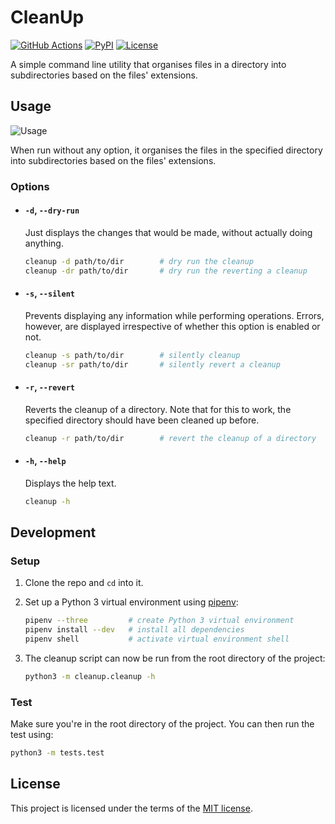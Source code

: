 # CleanUp

[![GitHub Actions][gh-actions-shield]][gh-actions-link]
[![PyPI][pypi-shield]][pypi-link]
[![License][license-shield]][license-link]

A simple command line utility that organises files in a directory into subdirectories based on the files' extensions.

## Usage

![Usage](https://i.imgur.com/iATfu3Y.png)

When run without any option, it organises the files in the specified directory into subdirectories based on the files' extensions.

### Options

* #### `-d`, `--dry-run`
  
  Just displays the changes that would be made, without actually doing anything.
  
  ```bash
  cleanup -d path/to/dir        # dry run the cleanup
  cleanup -dr path/to/dir       # dry run the reverting a cleanup
  ```

* #### `-s`, `--silent`
  
  Prevents displaying any information while performing operations. Errors, however, are displayed irrespective of whether this option is enabled or not.

  ```bash
  cleanup -s path/to/dir        # silently cleanup
  cleanup -sr path/to/dir       # silently revert a cleanup
  ```

* #### `-r`, `--revert`
  
  Reverts the cleanup of a directory. Note that for this to work, the specified directory should have been cleaned up before.

  ```bash
  cleanup -r path/to/dir        # revert the cleanup of a directory
  ```

* #### `-h`, `--help`
  
  Displays the help text.

  ```bash
  cleanup -h
  ```

## Development

### Setup

1. Clone the repo and `cd` into it.

2. Set up a Python 3 virtual environment using [pipenv](https://docs.pipenv.org):
   ```bash
   pipenv --three         # create Python 3 virtual environment
   pipenv install --dev   # install all dependencies
   pipenv shell           # activate virtual environment shell
   ```

3. The cleanup script can now be run from the root directory of the project:
   ```bash
   python3 -m cleanup.cleanup -h
   ```

### Test

Make sure you're in the root directory of the project. You can then run the test using:
```bash
python3 -m tests.test
```

## License

This project is licensed under the terms of the [MIT license][license-link].


[gh-actions-shield]: https://img.shields.io/github/actions/workflow/status/faheel/cleanup/ci.yml?style=for-the-badge&logo=github
[gh-actions-link]: https://github.com/faheel/cleanup/actions/workflows/ci.yml
[pypi-shield]: https://img.shields.io/pypi/v/cleanup.svg?style=for-the-badge
[pypi-link]: https://pypi.org/project/cleanup
[license-shield]: https://img.shields.io/github/license/faheel/cleanup.svg?style=for-the-badge
[license-link]: https://github.com/faheel/cleanup/blob/master/LICENSE
